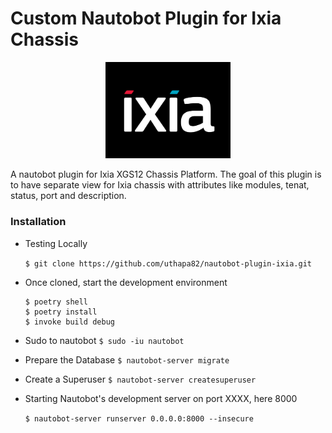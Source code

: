 # Custom Nautobot Plugin for Ixia Chassis 

<p align="center">
    <img src ="images/ixia_logo.png" width='200'>
</p>

A nautobot plugin for Ixia XGS12 Chassis Platform. The goal of this plugin is to have separate view for Ixia chassis with attributes like modules, tenat, status, port and description.

### Installation

* Testing Locally 

	`$ git clone https://github.com/uthapa82/nautobot-plugin-ixia.git`

* Once cloned, start the development environment 
	
	```
	$ poetry shell
	$ poetry install 
	$ invoke build debug
	
	```
	
* Sudo to nautobot
	`$ sudo -iu nautobot`

* Prepare the Database 
	`$ nautobot-server migrate `	
	
* Create a Superuser 
	`$ nautobot-server createsuperuser`
	
	
* Starting Nautobot's development server on port XXXX, here 8000

	`$ nautobot-server runserver 0.0.0.0:8000 --insecure`
